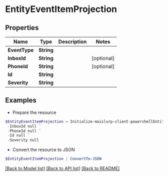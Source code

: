 # EntityEventItemProjection
## Properties

Name | Type | Description | Notes
------------ | ------------- | ------------- | -------------
**EventType** | **String** |  | 
**InboxId** | **String** |  | [optional] 
**PhoneId** | **String** |  | [optional] 
**Id** | **String** |  | 
**Severity** | **String** |  | 

## Examples

- Prepare the resource
```powershell
$EntityEventItemProjection = Initialize-maislurp-client-powershellEntityEventItemProjection  -EventType null `
 -InboxId null `
 -PhoneId null `
 -Id null `
 -Severity null
```

- Convert the resource to JSON
```powershell
$EntityEventItemProjection | ConvertTo-JSON
```

[[Back to Model list]](../README#documentation-for-models) [[Back to API list]](../README#documentation-for-api-endpoints) [[Back to README]](../README)

